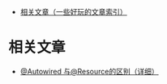 - [相关文章（一些好玩的文章索引）](#相关文章：)
# 相关文章
- [@Autowired 与@Resource的区别（详细）](https://blog.csdn.net/weixin_40423597/article/details/80643990)